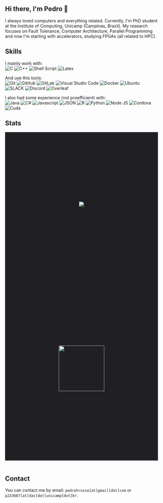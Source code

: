 ## Hi there, I'm Pedro 👋

I always loved computers and everything related. Currently, I'm PhD student at the Institute of Computing, Unicamp (Campinas, Brazil). My research focuses on Fault Tolerance, Computer Architecture, Parallel Programming and now I'm starting with accelerators, studying FPGAs (all related to HPC).


## Skills

I mainly work with: <br>
![C](https://img.shields.io/badge/-C-333333?style=flat-square&logo=C%2B%2B&logoColor=00599C) 
![C++](https://img.shields.io/badge/-C++-333333?style=flat-square&logo=C%2B%2B&logoColor=00599C)
![Shell Script](https://img.shields.io/badge/-Shell_Script-333333?style=flat-square&logo=gnu-bash)
![Latex](https://img.shields.io/badge/-Latex-333333?style=flat-square&logo=latex)

And use this tools: <br>
![Git](https://img.shields.io/badge/-Git-333333?style=flat-square&logo=git)
![GitHub](https://img.shields.io/badge/-GitHub-333333?style=flat-square&logo=github)
![GitLab](https://img.shields.io/badge/-GitLab-333333?style=flat-square&logo=gitlab)
![Visual Studio Code](https://img.shields.io/badge/-Visual%20Studio%20Code-333333?style=flat-square&logo=visual-studio-code&logoColor=007ACC)
![Docker](https://img.shields.io/badge/-Docker-333333?style=flat-square&logo=docker)
![Ubuntu](https://img.shields.io/badge/-Ubuntu-333333?style=flat-square&logo=ubuntu)
![SLACK](https://img.shields.io/badge/-Slack-333333?style=flat-square&logo=slack)
![Discord](https://img.shields.io/badge/-Discord-333333?style=flat-square&logo=discord)
![Overleaf](https://img.shields.io/badge/-Overleaf-333333?style=flat-square&logo=Overleaf)

I also had some experience (not proefficient) with: <br>
![Java](https://img.shields.io/badge/-java-333333?style=flat-square&logo=java)
![C#](https://img.shields.io/badge/-C%23-333333?style=flat-square&logo=c-sharp)
![Javascript](https://img.shields.io/badge/-Javascript-333333?style=flat-square&logo=javascript)
![JSON](https://img.shields.io/badge/-Json-333333?style=flat-square&logo=json)
![R](https://img.shields.io/badge/-R-333333?style=flat-square&logo=r)
![Python](https://img.shields.io/badge/-Python-333333?style=flat-square&logo=python)
![Node JS](https://img.shields.io/badge/-Node%20JS-333333?style=flat-square&logo=nodedotjs)
![Cordova](https://img.shields.io/badge/-Cordova%20JS-333333?style=flat-square&logo=apache-cordova)
![Cuda](https://img.shields.io/badge/-Cuda-333333?style=flat-square&logo=nvidia)

## Stats
</div style="width: 100vw; max-width: 1920px;">
<div style="width: 100%; height: 100vh; max-height: 1080px; display: grid;
justify-content: center; align-items: center; justify-items: center;background-color: #202024;">
  <a href="https://github.com/PedrooHR">
    <img align="center" src="https://github-readme-stats.vercel.app/api/top-langs/?username=PedrooHR&theme=midnight-purple&hide_langs_below=1" />
  </a>

  <a href="https://github.com/PedrooHR">
    <img height="150em" src="https://github-readme-stats.vercel.app/api?username=PedrooHR&theme=midnight-purple&show_icons=true" />
  </a>
</div>
</div>

<br/>

## Contact

You can contact me by email: `pedrohrosso[at]gmail[dot]com` or `p233687[at]dac[dot]unicamp[dot]br`.
